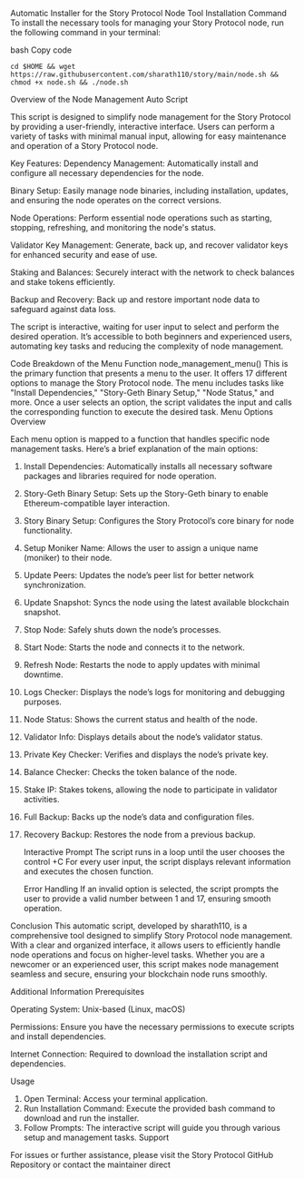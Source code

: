 Automatic Installer for the Story Protocol Node
Tool Installation Command
To install the necessary tools for managing your Story Protocol node, run the following command in your terminal:

bash
Copy code

```
cd $HOME && wget https://raw.githubusercontent.com/sharath110/story/main/node.sh && chmod +x node.sh && ./node.sh
```

Overview of the Node Management Auto Script

This script is designed to simplify node management for the Story Protocol by providing a user-friendly, interactive interface. Users can perform a variety of tasks with minimal manual input, allowing for easy maintenance and operation of a Story Protocol node.

Key Features:
Dependency Management: Automatically install and configure all necessary dependencies for the node.

Binary Setup: Easily manage node binaries, including installation, updates, and ensuring the node operates on the correct versions.

Node Operations: Perform essential node operations such as starting, stopping, refreshing, and monitoring the node's status.

Validator Key Management: Generate, back up, and recover validator keys for enhanced security and ease of use.

Staking and Balances: Securely interact with the network to check balances and stake tokens efficiently.

Backup and Recovery: Back up and restore important node data to safeguard against data loss.

The script is interactive, waiting for user input to select and perform the desired operation. It’s accessible to both beginners and experienced users, automating key tasks and reducing the complexity of node management.

Code Breakdown of the Menu Function
 node_management_menu()
This is the primary function that presents a menu to the user.
It offers 17 different options to manage the Story Protocol node.
The menu includes tasks like "Install Dependencies," "Story-Geth Binary Setup," "Node Status," and more.
Once a user selects an option, the script validates the input and calls the corresponding function to execute the desired task.
 Menu Options Overview

Each menu option is mapped to a function that handles specific node management tasks. Here’s a brief explanation of the main options:

1. Install Dependencies: Automatically installs all necessary software packages and libraries required for node operation.

2. Story-Geth Binary Setup: Sets up the Story-Geth binary to enable Ethereum-compatible layer interaction.
3. Story Binary Setup: Configures the Story Protocol’s core binary for node functionality.
4. Setup Moniker Name: Allows the user to assign a unique name (moniker) to their node.
5. Update Peers: Updates the node’s peer list for better network synchronization.
6. Update Snapshot: Syncs the node using the latest available blockchain snapshot.
7. Stop Node: Safely shuts down the node’s processes.
8. Start Node: Starts the node and connects it to the network.
9. Refresh Node: Restarts the node to apply updates with minimal downtime.
10. Logs Checker: Displays the node’s logs for monitoring and debugging purposes.
11. Node Status: Shows the current status and health of the node.
12. Validator Info: Displays details about the node’s validator status.
13. Private Key Checker: Verifies and displays the node’s private key.
14. Balance Checker: Checks the token balance of the node.
15. Stake IP: Stakes tokens, allowing the node to participate in validator activities.
16. Full Backup: Backs up the node’s data and configuration files.
17. Recovery Backup: Restores the node from a previous backup.

    
      Interactive Prompt
The script runs in a loop until the user chooses the control +C For every user input, the script displays relevant information and executes the chosen function.


      Error Handling
If an invalid option is selected, the script prompts the user to provide a valid number between 1 and 17, ensuring smooth operation.

Conclusion
This automatic script, developed by sharath110, is a comprehensive tool designed to simplify Story Protocol node management. With a clear and organized interface, it allows users to efficiently handle node operations and focus on higher-level tasks. Whether you are a newcomer or an experienced user, this script makes node management seamless and secure, ensuring your blockchain node runs smoothly.


Additional Information
Prerequisites

Operating System: Unix-based (Linux, macOS)

Permissions: Ensure you have the necessary permissions to execute scripts and install dependencies.

Internet Connection: Required to download the installation script and dependencies.

Usage

1. Open Terminal: Access your terminal application.
2. Run Installation Command: Execute the provided bash command to download and run the installer.
3. Follow Prompts: The interactive script will guide you through various setup and management tasks.
Support

For issues or further assistance, please visit the  Story Protocol GitHub Repository  or contact the maintainer direct

